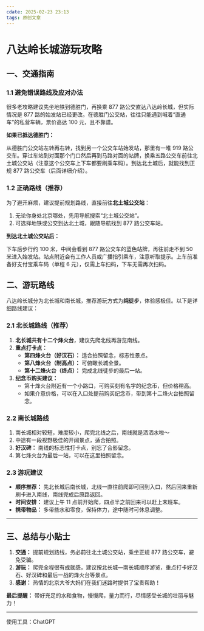 ```yaml
---
cdate: 2025-02-23 23:13
tags: 原创文章 
---
```


# 八达岭长城游玩攻略

## 一、交通指南

### 1.1 避免错误路线及应对办法

很多老攻略建议先坐地铁到德胜门，再换乘 877 路公交直达八达岭长城，但实际情况是 877 路的始发站已经更改。在德胜门公交站，往往只能遇到喊着“直通车”的私营车辆，票价高达 100 元，且不靠谱。

**如果已抵达德胜门：**

从德胜门公交站左转再右转，找到另一个公交车站始发站，那里有一堆 919 路公交车。穿过车站到对面那个门口然后再到马路对面的站牌，换乘五路公交车前往北土城公交站（注意这个公交车上下车都要刷乘车码）。到达北土城后，就能找到正规 877 路公交车（后面详细介绍）。

### 1.2 正确路线（推荐）

为了避开麻烦，建议提前规划路线，直接前往**北土城公交站**：

1. 无论你身处北京哪处，先用导航搜索“北土城公交站”。
2. 可选择地铁或公交到达北土城，跟随导航找到 877 路公交车站。

**到达北土城公交站后：**

下车后步行约 100 米，中间会看到 877 路公交车的蓝色站牌，再往前走不到 50 米进入始发站。站点附近会有工作人员或广播指引乘车，注意听取提示。上车前准备好支付宝乘车码（单程 6 元），仅需上车扫码，下车无需再次扫码。

## 二、游玩路线

八达岭长城分为北长城和南长城，推荐游玩方式为**纯徒步**，体验感极佳。以下是详细路线建议：

### 2.1 北长城路线（推荐）

1. **北长城共有十二个烽火台**，建议先爬北线再游览南线。
2. **重点打卡点：**
   - **第四烽火台（好汉石）：** 适合拍照留念，标志性景点。
   - **第八烽火台（制高点）：** 可俯瞰长城全景。
   - **第十二烽火台（终点）：** 完成北线徒步的最后一站。
3. **纪念币购买建议：**
   - 第十烽火台附近有一个小路口，可购买刻有名字的纪念币，但价格稍高。
   - 如果介意价格，可以在入口处提前购买纪念币，带到第十二烽火台拍照留念。

### 2.2 南长城路线

1. 南长城相对较短，难度较小，爬完北线之后，南线就是洒洒水啦～
2. 中途有一段视野极佳的开阔景点，适合拍照。
3. **好汉碑：** 南线的标志性打卡点，别忘了合影留念。
4. 第七烽火台为最后一站，可以在这里拍照留念。

### 2.3 游玩建议

- **顺序推荐：** 先北长城后南长城，北线一直往前爬即可回到入口，然后回来重新刷卡进入南线，南线完成后原路返回。
- **时间安排：** 建议上午 11 点前开始爬，四点半之前回来可以赶上末班车。
- **携带物品：** 多带些水和零食，保持体力，途中随时可休息调整。

---

## 三、总结与小贴士

1. **交通：** 提前规划路线，务必前往北土城公交站，乘坐正规 877 路公交车，避免受骗。
2. **游玩：** 爬完全程很有成就感，建议按北长城—南长城顺序游览，重点打卡好汉石、好汉碑和最后一战的烽火台等景点。
3. **感谢：** 热情的北京大爷大妈们在我们迷路时提供了宝贵帮助！

**最后提醒：** 带好充足的水和食物，慢慢爬，量力而行，尽情感受长城的壮丽与魅力！

---

使用工具：ChatGPT